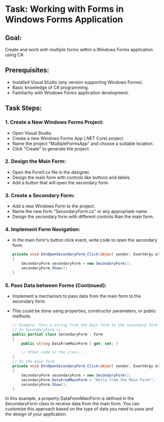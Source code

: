 # Task: Working with Forms in Windows Forms Application

## Goal:
Create and work with multiple forms within a Windows Forms application using C#.

## Prerequisites:
- Installed Visual Studio (any version supporting Windows Forms).
- Basic knowledge of C# programming.
- Familiarity with Windows Forms application development.

## Task Steps:

### 1. Create a New Windows Forms Project:

- Open Visual Studio.
- Create a new Windows Forms App (.NET Core) project.
- Name the project "MultipleFormsApp" and choose a suitable location.
- Click "Create" to generate the project.

### 2. Design the Main Form:

- Open the Form1.cs file in the designer.
- Design the main form with controls like buttons and labels.
- Add a button that will open the secondary form.

### 3. Create a Secondary Form:

- Add a new Windows Form to the project.
- Name the new form "SecondaryForm.cs" or any appropriate name.
- Design the secondary form with different controls than the main form.

### 4. Implement Form Navigation:

- In the main form's button click event, write code to open the secondary form.

  ```csharp
  private void btnOpenSecondaryForm_Click(object sender, EventArgs e)
  {
      SecondaryForm secondaryForm = new SecondaryForm();
      secondaryForm.Show();
  }
### 5. Pass Data between Forms (Continued):

- Implement a mechanism to pass data from the main form to the secondary form.
- This could be done using properties, constructor parameters, or public methods.

  ```csharp
  // Example: Pass a string from the main form to the secondary form using a property.
  // In SecondaryForm.cs
  public partial class SecondaryForm : Form
  {
      public string DataFromMainForm { get; set; }

      // Other code in the class...
  }
  // In the main form
  private void btnOpenSecondaryForm_Click(object sender, EventArgs e)
  {
      SecondaryForm secondaryForm = new SecondaryForm();
      secondaryForm.DataFromMainForm = "Hello from the Main Form!";
      secondaryForm.Show();
  }
In this example, a property DataFromMainForm is defined in the SecondaryForm class to receive data from the main form. You can customize this approach based on the type of data you need to pass and the design of your application.

